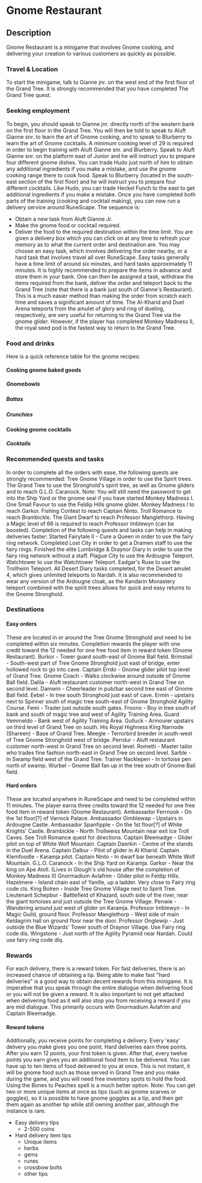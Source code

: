 # Gnome Restaurant 
## Description
Gnome Restaurant is a minigame that involves Gnome cooking, and delivering your creation to various customers as quickly as possible. 
### Travel & Location
To start the minigame, talk to Gianne jnr. on the west end of the first floor of the Grand Tree. 
It is strongly recommended that you have completed The Grand Tree quest. 

### Seeking employment
To begin, you should speak to Gianne jnr. directly north of the western bank on the first floor in the Grand Tree. You will then be told to speak to Aluft Gianne snr. to learn the art of Gnome cooking, and to speak to Blurberry to learn the art of Gnome cocktails. 
A minimum cooking level of 29 is required in order to begin training with Aluft Gianne snr. and Blurberry. 
Speak to Aluft Gianne snr. on the platform east of Junior and he will instruct you to prepare four different gnome dishes. You can trade Hudo just north of him to obtain any additional ingredients if you make a mistake, and use the gnome cooking range there to cook food. 
Speak to Blurberry (located in the south-east section of the first floor) and he will instruct you to prepare four different cocktails. Like Hudo, you can trade Heckel Funch to the east to get additional ingredients if you make a mistake. 
Once you have completed both parts of the training (cooking and cocktail making), you can now run a delivery service around RuneScape. The sequence is: 
- Obtain a new task from Aluft Gianne Jr. 
- Make the gnome food or cocktail required. 
- Deliver the food to the required destination within the time limit. 
You are given a delivery box which you can click on at any time to refresh your memory as to what the current order and destination are. You may choose an easy task, which involves delivering the order nearby, or a hard task that involves travel all over RuneScape. Easy tasks generally have a time limit of around six minutes, and hard tasks approximately 11 minutes. 
It is highly recommended to prepare the items in advance and store them in your bank. One can then be assigned a task, withdraw the items required from the bank, deliver the order and teleport back to the Grand Tree (note that there is a bank just south of Gianne's Restaurant). This is a much easier method than making the order from scratch each time and saves a significant amount of time. The Al-Kharid and Duel Arena teleports from the amulet of glory and ring of dueling, respectively, are very useful for returning to the Grand Tree via the gnome glider. However, if the player has completed Monkey Madness II, the royal seed pod is the fastest way to return to the Grand Tree. 


### Food and drinks
Here is a quick reference table for the gnome recipes:
#### Cooking gnome baked goods

##### Gnomebowls

##### Battas

##### Crunchies

#### Cooking gnome cocktails

##### Cocktails

### Recommended quests and tasks
In order to complete all the orders with ease, the following quests are strongly recommended: 
Tree Gnome Village in order to use the Spirit trees. 
The Grand Tree to use the Stronghold's spirit tree, as well as Gnome gliders and to reach G.L.O. Caranock. Note: You will still need the password to get into the Ship Yard or the gnome seal if you have started Monkey Madness I. 
One Small Favour to use the Feldip Hills gnome glider. 
Monkey Madness I to reach Garkor. 
Fishing Contest to reach Captain Ninto. 
Troll Romance to reach Brambickle. 
The Giant Dwarf to reach Professor Manglethorp. 
Having a Magic level of 66 is required to reach Professor Imblewyn (can be boosted). 
Completion of the following quests and tasks can help in making deliveries faster: 
Started Fairytale II - Cure a Queen in order to use the fairy ring network. 
Completed Lost City in order to get a Dramen staff to use the fairy rings. 
Finished the elite Lumbridge & Draynor Diary in order to use the fairy ring network without a staff. 
Plague City to use the Ardougne Teleport. 
Watchtower to use the Watchtower Teleport. 
Eadgar's Ruse to use the Trollheim Teleport. 
All Desert Diary tasks completed, for the Desert amulet 4, which gives unlimited teleports to Nardah. 
It is also recommended to wear any version of the Ardougne cloak, as the Kandarin Monastery teleport combined with the spirit trees allows for quick and easy returns to the Gnome Stronghold. 

### Destinations
#### Easy orders
These are located in or around the Tree Gnome Stronghold and need to be completed within six minutes. Completion rewards the player with one credit toward the 12 needed for one free food item in reward token (Gnome Restaurant). 
Burkor - Tower guard south-east of Gnome Ball field. 
Brimstail - South-west part of Tree Gnome Stronghold just east of bridge, enter hollowed rock to go into cave. 
Captain Errdo - Gnome glider pilot top level of Grand Tree. 
Gnome Coach - Walks clockwise around outside of Gnome Ball field. 
Dalila - Aluft restaurant customer north-west in Grand Tree on second level. 
Damwin - Cheerleader in pub/bar second tree east of Gnome Ball field. 
Eebel - In tree south Stronghold just east of cave. 
Ermin - upstairs next to Spinner south of magic tree south-east of Gnome Stronghold Agility Course. 
Femi - Trader just outside south gates. 
Froono - Boy in tree south of bank and south of magic tree and west of Agility Training Area. 
Guard Vemmeldo - Bank west of Agility Training Area. 
Gulluck - Armourer upstairs on third level of Grand Tree on south. 
His Royal Highness King Narnode (Shareen) - Base of Grand Tree. 
Meegle - Terrorbird breeder in south-west of Tree Gnome Stronghold west of bridge. 
Perrdur - Aluft restaurant customer north-west in Grand Tree on second level. 
Rometti - Master tailor who trades fine fashion north-east in Grand Tree on second level. 
Sarble - In Swamp field west of the Grand Tree. 
Trainer Nacklepen - In tortoise pen north of swamp. 
Wurbel - Gnome Ball fan up in the tree south of Gnome Ball field. 

#### Hard orders
These are located anywhere in RuneScape and need to be completed within 11 minutes. The player earns three credits toward the 12 needed for one free food item in reward token (Gnome Restaurant). 
Ambassador Ferrnook - On the 1st floor[?] of Varrock Palace. 
Ambassador Gimblewap - Upstairs in Ardougne Castle. 
Ambassador Spanfipple - On the 1st floor[?] of White Knights' Castle. 
Brambickle - North Trollweiss Mountain near exit Ice Troll Caves. See Troll Romance quest for directions. 
Captain Bleemadge - Glider pilot on top of White Wolf Mountain. 
Captain Daerkin - Centre of the stands in the Duel Arena. 
Captain Dalbur - Pilot of glider in Al Kharid. 
Captain Klemfoodle - Karamja pilot. 
Captain Ninto - In dwarf bar beneath White Wolf Mountain. 
G.L.O. Caranock - In the Ship Yard on Karamja. 
Garkor - Near the king on Ape Atoll. (Lives in Glough's old house after the completion of Monkey Madness II) 
Gnormadium Avlafrim - Glider pilot in Feldip Hills. 
Hazelmere - Island chain east of Yanille, up a ladder. Very close to Fairy ring code cls. 
King Bolren - Inside Tree Gnome Village next to Spirit Tree. 
Lieutenant Schepbur - Battlefield of Khazard, south side of the river, near the giant tortoises and just outside the Tree Gnome Village. 
Penwie - Wandering around just west of glider on Karamja. 
Professor Imblewyn - In Magic Guild, ground floor. 
Professor Manglethorp - West side of main Keldagrim hall on ground floor near the door. 
Professor Onglewip - Just outside the Blue Wizards' Tower south of Draynor Village. Use Fairy ring code dis. 
Wingstone - Just north of the Agility Pyramid near Nardah. Could use fairy ring code dlq. 

### Rewards
For each delivery, there is a reward token. For fast deliveries, there is an increased chance of obtaining a tip. Being able to make fast "hard deliveries" is a good way to obtain decent rewards from this minigame. It is imperative that you speak through the entire dialogue when delivering food or you will not be given a reward. It is also important to not get attacked when delivering food as it will also stop you from receiving a reward if you are mid dialogue. This primarily occurs with Gnormadium Avlafrim and Captain Bleemadge. 

#### Reward tokens
Additionally, you receive points for completing a delivery. Every 'easy' delivery you make gives you one point. Hard deliveries earn three points. After you earn 12 points, your first token is given. After that, every twelve points you earn gives you an additional food item to be delivered. 
You can have up to ten items of food delivered to you at once. This is not instant, it will be gnome food such as those served in Grand Tree and you make during the game, and you will need free inventory spots to hold the food. Using the Bones to Peaches spell is a much better option. Note: You can get two or more unique items at once as tips (such as gnome scarves or goggles), so it is possible to have gnome goggles as a tip, and then get them again as another tip while still owning another pair, although the instance is rare. 

- Easy delivery tips 
    - 2-500 coins
- Hard delivery item tips
    - Unique items
    - herbs
    - gems
    - runes
    - crossbow bolts
    - other tips
